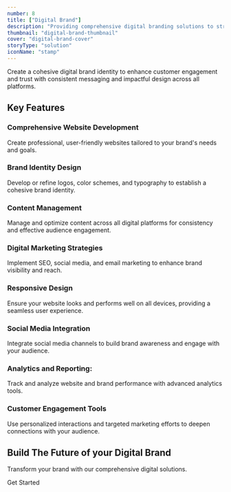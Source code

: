 ```yaml
---
number: 8
title: ["Digital Brand"]
description: "Providing comprehensive digital branding solutions to strengthen your brand’s identity, enhance online presence, and drive customer engagement."
thumbnail: "digital-brand-thumbnail"
cover: "digital-brand-cover"
storyType: "solution"
iconName: "stamp"
---
```


Create a cohesive digital brand identity to enhance customer engagement and trust with consistent messaging and impactful design across all platforms.

## Key Features

### Comprehensive Website Development

Create professional, user-friendly websites tailored to your brand's needs and goals.

### Brand Identity Design

Develop or refine logos, color schemes, and typography to establish a cohesive brand identity.

### Content Management

Manage and optimize content across all digital platforms for consistency and effective audience engagement.

### Digital Marketing Strategies

Implement SEO, social media, and email marketing to enhance brand visibility and reach.

### Responsive Design

Ensure your website looks and performs well on all devices, providing a seamless user experience.

### Social Media Integration

Integrate social media channels to build brand awareness and engage with your audience.

### Analytics and Reporting:

Track and analyze website and brand performance with advanced analytics tools.

### Customer Engagement Tools

Use personalized interactions and targeted marketing efforts to deepen connections with your audience.

## Build The Future of your Digital Brand

Transform your brand with our comprehensive digital solutions.

Get Started
